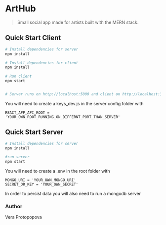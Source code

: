 # ArtHub

> Small social app made for artists built with the MERN stack.

## Quick Start Client

```bash
# Install dependencies for server
npm install

# Install dependencies for client
npm install

# Run client
npm start 


# Server runs on http://localhost:5000 and client on http://localhost:3000
```

You will need to create a keys_dev.js in the server config folder with

```
REACT_APP_API_ROOT = 'YOUR_OWN_ROOT_RUNNING_ON_DIFFERNT_PORT_THAN_SERVER'

```

## Quick Start Server

```bash
# Install dependencies for server
npm install

#run server
npm start 

```

You will need to create a .env in the root folder with

```
MONGO_URI = 'YOUR_OWN_MONGO_URI'
SECRET_OR_KEY = 'YOUR_OWN_SECRET'
```

In order to persist data you will also need to run a mongodb server 
### Author

Vera Protopopova
